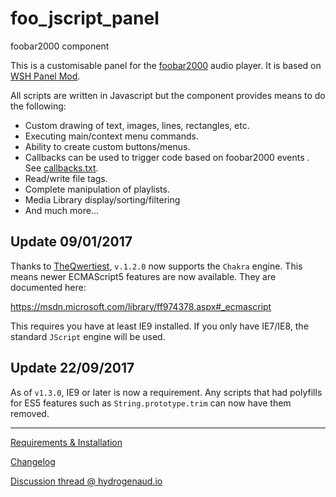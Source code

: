 # foo_jscript_panel
foobar2000 component

This is a customisable panel for the [foobar2000](https://www.foobar2000.org) audio player. It is based on [WSH Panel Mod](https://code.google.com/archive/p/foo-wsh-panel-mod/).

All scripts are written in Javascript but the component provides means to do the following:

* Custom drawing of text, images, lines, rectangles, etc.
* Executing main/context menu commands.
* Ability to create custom buttons/menus.
* Callbacks can be used to trigger code based on foobar2000 events . See [callbacks.txt](https://raw.githubusercontent.com/19379/foo-jscript-panel/master/foo_jscript_panel/docs/Callbacks.txt).
* Read/write file tags.
* Complete manipulation of playlists.
* Media Library display/sorting/filtering
* And much more...

## Update 09/01/2017

Thanks to [TheQwertiest](https://github.com/TheQwertiest), `v.1.2.0` now supports the `Chakra` engine. This means
newer ECMAScript5 features are now available. They are documented here:

https://msdn.microsoft.com/library/ff974378.aspx#_ecmascript

This requires you have at least IE9 installed. If you only have IE7/IE8, the standard `JScript` engine will be used.

## Update 22/09/2017

As of `v1.3.0`, IE9 or later is now a requirement. Any scripts that had polyfills for ES5 features such
as `String.prototype.trim` can now have them removed.

___

[Requirements & Installation](https://github.com/19379/foo-jscript-panel/wiki/Requirements-&-Installation)

[Changelog](https://github.com/19379/foo-jscript-panel/blob/master/CHANGELOG.md)

[Discussion thread @ hydrogenaud.io](https://hydrogenaud.io/index.php/topic,110499.0.html)
